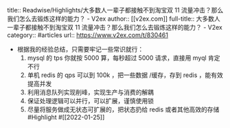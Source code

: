 title:: Readwise/Highlights/大多数人一辈子都接触不到淘宝双 11 流量冲击？那么我们怎么去锻炼这样的能力？ - V2ex
author:: [[v2ex.com]]
full-title:: 大多数人一辈子都接触不到淘宝双 11 流量冲击？那么我们怎么去锻炼这样的能力？ - V2ex
category:: #articles
url:: https://www.v2ex.com/t/830461
- 根据我的经验总结，只需要牢记一些常识就行：
  1. mysql 的 tps 你就按 5000 算，每秒超过 5000 请求，直接用 myql 肯定不行
  2. 单机 redis 的 qps 可以到 100k ，把一些数据 /缓存，存到 redis ，能有效提高并发
  3. 利用消息队列实现削峰，实现生产与消费的解耦
  4. 保证处理逻辑可以并行，可以扩展，谨慎使用锁
  5. 尽量将服务做成无状态可扩展的，把状态扔给 redis 或者其他高效的存储 #Highlight #[[2022-01-25]]